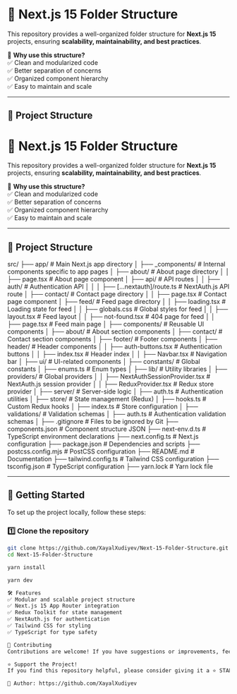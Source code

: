 # 🚀 Next.js 15 Folder Structure  

This repository provides a well-organized folder structure for **Next.js 15** projects, ensuring **scalability, maintainability, and best practices**.  

📌 **Why use this structure?**  
✅ Clean and modularized code  
✅ Better separation of concerns  
✅ Organized component hierarchy  
✅ Easy to maintain and scale  

---

## 📂 Project Structure  

# 🚀 Next.js 15 Folder Structure  

This repository provides a well-organized folder structure for **Next.js 15** projects, ensuring **scalability, maintainability, and best practices**.  

📌 **Why use this structure?**  
✅ Clean and modularized code  
✅ Better separation of concerns  
✅ Organized component hierarchy  
✅ Easy to maintain and scale  

---

## 📂 Project Structure  

src/
├── app/                     # Main Next.js app directory
│   ├── _components/         # Internal components specific to app pages
│   ├── about/               # About page directory
│   │   ├── page.tsx         # About page component
│   ├── api/                 # API routes
│   │   ├── auth/            # Authentication API
│   │   │   ├── [...nextauth]/route.ts  # NextAuth.js API route
│   ├── contact/             # Contact page directory
│   │   ├── page.tsx         # Contact page component
│   ├── feed/                # Feed page directory
│   │   ├── loading.tsx      # Loading state for feed
│   │   ├── globals.css      # Global styles for feed
│   │   ├── layout.tsx       # Feed layout
│   │   ├── not-found.tsx    # 404 page for feed
│   │   ├── page.tsx         # Feed main page
│
├── components/              # Reusable UI components
│   ├── about/               # About section components
│   ├── contact/             # Contact section components
│   ├── footer/              # Footer components
│   ├── header/              # Header components
│   │   ├── auth-buttons.tsx # Authentication buttons
│   │   ├── index.tsx        # Header index
│   │   ├── Navbar.tsx       # Navigation bar
│   ├── ui/                  # UI-related components
│
├── constants/               # Global constants
│   ├── enums.ts             # Enum types
│
├── lib/                     # Utility libraries
│   ├── providers/           # Global providers
│   │   ├── NextAuthSessionProvider.tsx  # NextAuth.js session provider
│   │   ├── ReduxProvider.tsx            # Redux store provider
│
├── server/                  # Server-side logic
│   ├── auth.ts              # Authentication utilities
│
├── store/                   # State management (Redux)
│   ├── hooks.ts             # Custom Redux hooks
│   ├── index.ts             # Store configuration
│
├── validations/             # Validation schemas
│   ├── auth.ts              # Authentication validation schemas
│
├── .gitignore               # Files to be ignored by Git
├── components.json          # Component structure JSON
├── next-env.d.ts            # TypeScript environment declarations
├── next.config.ts           # Next.js configuration
├── package.json             # Dependencies and scripts
├── postcss.config.mjs       # PostCSS configuration
├── README.md                # Documentation
├── tailwind.config.ts       # Tailwind CSS configuration
├── tsconfig.json            # TypeScript configuration
├── yarn.lock                # Yarn lock file

---

## 🚀 Getting Started  

To set up the project locally, follow these steps:  

### 1️⃣ Clone the repository  
```sh
git clone https://github.com/XayalXudiyev/Next-15-Folder-Structure.git
cd Next-15-Folder-Structure

yarn install

yarn dev

🛠 Features
✅ Modular and scalable project structure
✅ Next.js 15 App Router integration
✅ Redux Toolkit for state management
✅ NextAuth.js for authentication
✅ Tailwind CSS for styling
✅ TypeScript for type safety

🤝 Contributing
Contributions are welcome! If you have suggestions or improvements, feel free to open an issue or submit a pull request.

⭐ Support the Project!
If you find this repository helpful, please consider giving it a ⭐ STAR on GitHub!

📌 Author: https://github.com/XayalXudiyev 
